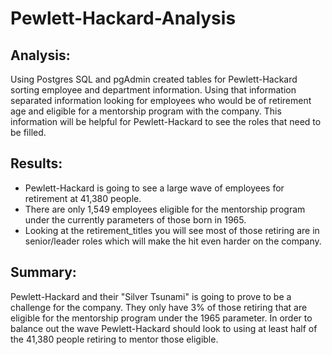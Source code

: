 # Pewlett-Hackard-Analysis

##
Analysis:
---

Using Postgres SQL and pgAdmin created tables for Pewlett-Hackard sorting employee and department information. Using that information separated information looking for employees who would be of retirement age and eligible for a mentorship program with the company. This information will be helpful for Pewlett-Hackard to see the roles that need to be filled.  

##
Results:
---

* Pewlett-Hackard is going to see a large wave of employees for retirement at 41,380 people.
* There are only 1,549 employees eligible for the mentorship program under the currently parameters of those born in 1965.
* Looking at the retirement_titles you will see most of those retiring are in senior/leader roles which will make the hit even harder on the company.


##
Summary:
---

Pewlett-Hackard and their "Silver Tsunami" is going to prove to be a challenge for the company. They only have 3% of those retiring that are eligible for the mentorship program under the 1965 parameter. In order to balance out the wave Pewlett-Hackard should look to using at least half of the 41,380 people retiring to mentor those eligible. 
